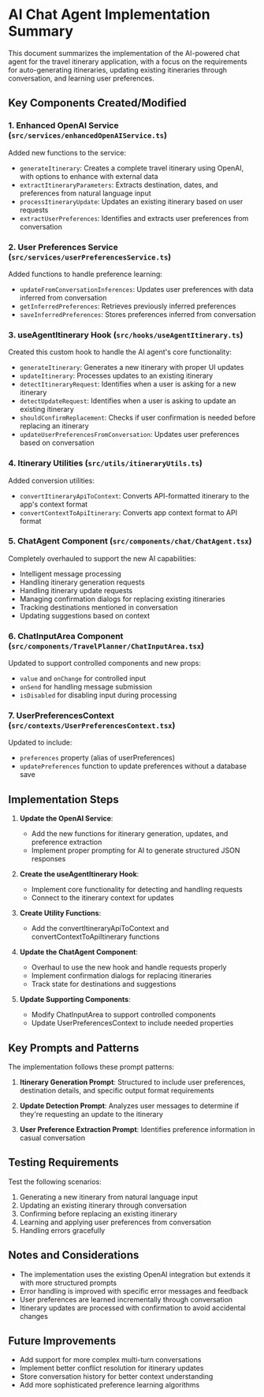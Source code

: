 # AI Chat Agent Implementation Summary

This document summarizes the implementation of the AI-powered chat agent for the travel itinerary application, with a focus on the requirements for auto-generating itineraries, updating existing itineraries through conversation, and learning user preferences.

## Key Components Created/Modified

### 1. Enhanced OpenAI Service (`src/services/enhancedOpenAIService.ts`)

Added new functions to the service:

- `generateItinerary`: Creates a complete travel itinerary using OpenAI, with options to enhance with external data
- `extractItineraryParameters`: Extracts destination, dates, and preferences from natural language input
- `processItineraryUpdate`: Updates an existing itinerary based on user requests
- `extractUserPreferences`: Identifies and extracts user preferences from conversation

### 2. User Preferences Service (`src/services/userPreferencesService.ts`)

Added functions to handle preference learning:

- `updateFromConversationInferences`: Updates user preferences with data inferred from conversation
- `getInferredPreferences`: Retrieves previously inferred preferences
- `saveInferredPreferences`: Stores preferences inferred from conversation

### 3. useAgentItinerary Hook (`src/hooks/useAgentItinerary.ts`)

Created this custom hook to handle the AI agent's core functionality:

- `generateItinerary`: Generates a new itinerary with proper UI updates
- `updateItinerary`: Processes updates to an existing itinerary
- `detectItineraryRequest`: Identifies when a user is asking for a new itinerary
- `detectUpdateRequest`: Identifies when a user is asking to update an existing itinerary
- `shouldConfirmReplacement`: Checks if user confirmation is needed before replacing an itinerary
- `updateUserPreferencesFromConversation`: Updates user preferences based on conversation

### 4. Itinerary Utilities (`src/utils/itineraryUtils.ts`)

Added conversion utilities:

- `convertItineraryApiToContext`: Converts API-formatted itinerary to the app's context format
- `convertContextToApiItinerary`: Converts app context format to API format

### 5. ChatAgent Component (`src/components/chat/ChatAgent.tsx`)

Completely overhauled to support the new AI capabilities:

- Intelligent message processing
- Handling itinerary generation requests
- Handling itinerary update requests
- Managing confirmation dialogs for replacing existing itineraries
- Tracking destinations mentioned in conversation
- Updating suggestions based on context

### 6. ChatInputArea Component (`src/components/TravelPlanner/ChatInputArea.tsx`)

Updated to support controlled components and new props:

- `value` and `onChange` for controlled input
- `onSend` for handling message submission
- `isDisabled` for disabling input during processing

### 7. UserPreferencesContext (`src/contexts/UserPreferencesContext.tsx`)

Updated to include:

- `preferences` property (alias of userPreferences)
- `updatePreferences` function to update preferences without a database save

## Implementation Steps

1. **Update the OpenAI Service**:
   - Add the new functions for itinerary generation, updates, and preference extraction
   - Implement proper prompting for AI to generate structured JSON responses

2. **Create the useAgentItinerary Hook**:
   - Implement core functionality for detecting and handling requests
   - Connect to the itinerary context for updates

3. **Create Utility Functions**:
   - Add the convertItineraryApiToContext and convertContextToApiItinerary functions

4. **Update the ChatAgent Component**:
   - Overhaul to use the new hook and handle requests properly
   - Implement confirmation dialogs for replacing itineraries
   - Track state for destinations and suggestions

5. **Update Supporting Components**:
   - Modify ChatInputArea to support controlled components
   - Update UserPreferencesContext to include needed properties

## Key Prompts and Patterns

The implementation follows these prompt patterns:

1. **Itinerary Generation Prompt**: Structured to include user preferences, destination details, and specific output format requirements

2. **Update Detection Prompt**: Analyzes user messages to determine if they're requesting an update to the itinerary

3. **User Preference Extraction Prompt**: Identifies preference information in casual conversation

## Testing Requirements

Test the following scenarios:

1. Generating a new itinerary from natural language input
2. Updating an existing itinerary through conversation
3. Confirming before replacing an existing itinerary
4. Learning and applying user preferences from conversation
5. Handling errors gracefully

## Notes and Considerations

- The implementation uses the existing OpenAI integration but extends it with more structured prompts
- Error handling is improved with specific error messages and feedback
- User preferences are learned incrementally through conversation
- Itinerary updates are processed with confirmation to avoid accidental changes

## Future Improvements

- Add support for more complex multi-turn conversations
- Implement better conflict resolution for itinerary updates
- Store conversation history for better context understanding
- Add more sophisticated preference learning algorithms 